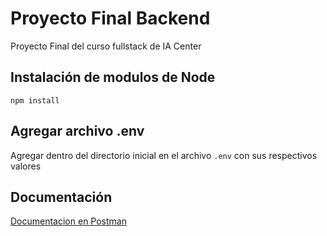 # Proyecto Final Backend

Proyecto Final del curso fullstack de IA Center

## Instalación de modulos de Node

```npm install```

## Agregar archivo .env

Agregar dentro del directorio inicial en el archivo ```.env``` con sus respectivos valores

## Documentación

[Documentacion en Postman](https://documenter.getpostman.com/view/16778320/UV5Ukz4T)